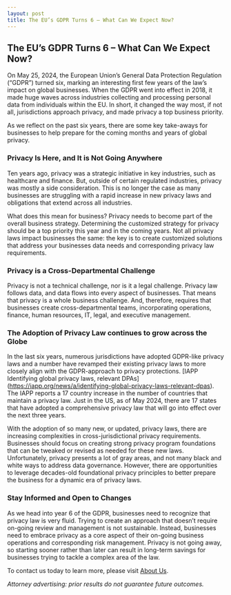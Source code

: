 ```yaml
---
layout: post
title: The EU’s GDPR Turns 6 – What Can We Expect Now?
---
```


## The EU’s GDPR Turns 6 – What Can We Expect Now? 



On May 25, 2024, the European Union’s General Data Protection Regulation (“GDPR”) turned six, marking an interesting first few years of the law’s impact on global businesses. When the GDPR went into effect in 2018, it made huge waves across industries collecting and processing personal data from individuals within the EU. In short, it changed the way most, if not all, jurisdictions approach privacy, and made privacy a top business priority. 

As we reflect on the past six years, there are some key take-aways for businesses to help prepare for the coming months and years of global privacy.

### Privacy Is Here, and It is Not Going Anywhere
Ten years ago, privacy was a strategic initiative in key industries, such as healthcare and finance. But, outside of certain regulated industries, privacy was mostly a side consideration. This is no longer the case as many businesses are struggling with a rapid increase in new privacy laws and obligations that extend across all industries. 

What does this mean for business? Privacy needs to become part of the overall business strategy. Determining the customized strategy for privacy should be a top priority this year and in the coming years. Not all privacy laws impact businesses the same: the key is to create customized solutions that address your businesses data needs and corresponding privacy law requirements. 

### Privacy is a Cross-Departmental Challenge
Privacy is not a technical challenge, nor is it a legal challenge. Privacy law follows data, and data flows into every aspect of businesses. That means that privacy is a whole business challenge. And, therefore, requires that businesses create cross-departmental teams, incorporating operations, finance, human resources, IT, legal, and executive management. 

### The Adoption of Privacy Law continues to grow across the Globe 
In the last six years, numerous jurisdictions have adopted GDPR-like privacy laws and a number have revamped their existing privacy laws to more closely align with the GDPR-approach to privacy protections. [IAPP Identifying global privacy laws, relevant DPAs] (https://iapp.org/news/a/identifying-global-privacy-laws-relevant-dpas). The IAPP reports a 17 country increase in the number of countries that maintain a privacy law. Just in the US, as of May 2024, there are 17 states that have adopted a comprehensive privacy law that will go into effect over the next three years. 

With the adoption of so many new, or updated, privacy laws, there are increasing complexities in cross-jurisdictional privacy requirements. Businesses should focus on creating strong privacy program foundations that can be tweaked or revised as needed for these new laws. Unfortunately, privacy presents a lot of gray areas, and not many black and white ways to address data governance. However, there are opportunities to leverage decades-old foundational privacy principles to better prepare the business for a dynamic era of privacy laws. 
### Stay Informed and Open to Changes

As we head into year 6 of the GDPR, businesses need to recognize that privacy law is very fluid. Trying to create an approach that doesn’t require on-going review and management is not sustainable. Instead, businesses need to embrace privacy as a core aspect of their on-going business operations and corresponding risk management. Privacy is not going away, so starting sooner rather than later can result in long-term savings for businesses trying to tackle a complex area of the law. 

To contact us today to learn more, please visit [About Us](https://jordanfischerlaw.com/aboutus/). 

*Attorney advertising: prior results do not guarantee future outcomes.*

